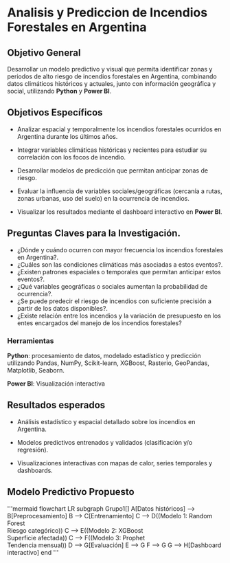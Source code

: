 # Analisis y Prediccion de Incendios Forestales en Argentina


## Objetivo General
Desarrollar un modelo predictivo y visual que permita identificar zonas y periodos de alto riesgo de incendios forestales en Argentina, combinando datos climáticos históricos y actuales, junto con información geográfica y social, utilizando **Python** y **Power BI**.

## Objetivos Específicos
* Analizar espacial y temporalmente los incendios forestales ocurridos en Argentina durante los últimos años.

* Integrar variables climáticas históricas y recientes para estudiar su correlación con los focos de incendio.
* Desarrollar modelos de predicción que permitan anticipar zonas de riesgo.
* Evaluar la influencia de variables sociales/geográficas (cercanía a rutas, zonas urbanas, uso del suelo) en la ocurrencia de incendios.
* Visualizar los resultados mediante el dashboard interactivo en **Power BI**.

## Preguntas Claves para la Investigación.
* ¿Dónde y cuándo ocurren con mayor frecuencia los incendios forestales en Argentina?.
* ¿Cuáles son las condiciones climáticas más asociadas a estos eventos?.
* ¿Existen patrones espaciales o temporales que permitan anticipar estos eventos?.
* ¿Qué variables geográficas o sociales aumentan la probabilidad de ocurrencia?.
* ¿Se puede predecir el riesgo de incendios con suficiente precisión a partir de los datos disponibles?.
* ¿Existe relación entre los incendios y la variación de presupuesto en los entes encargados del manejo de los incendios forestales?

### Herramientas
**Python**: procesamiento de datos, modelado estadístico y predicción utilizando Pandas, NumPy, Scikit-learn, XGBoost, Rasterio, GeoPandas, Matplotlib, Seaborn.

**Power BI**: Visualización interactiva


## Resultados esperados
* Análisis estadístico y espacial detallado sobre los incendios en Argentina.

* Modelos predictivos entrenados y validados (clasificación y/o regresión).

* Visualizaciones interactivas con mapas de calor, series temporales y dashboards.

## Modelo Predictivo Propuesto
'''mermaid
flowchart LR
    subgraph Grupo1[]
A[Datos históricos] --> B[Preprocesamiento]
B --> C[Entrenamiento]
C --> D((Modelo 1: Random Forest<br>Riesgo categórico))
C --> E((Modelo 2: XGBoost<br>Superficie afectada))
C --> F((Modelo 3: Prophet<br>Tendencia mensual))
D --> G[Evaluación]
E --> G
F --> G
G --> H[Dashboard interactivo]
end
'''
